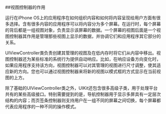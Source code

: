 ##视图控制器的作用

运行在iPhone OS上的应用程序在如何组织内容和如何将内容呈现给用户方面有很多选择。含有很多内容的应用程序可以将内容分为多个屏幕。在运行时，每个屏幕的背后都是一组视图对象，负责显示该屏幕的数据。一个屏幕的视图后面是一个视图控制器其作用是管理那些视图上显示的数据，并协调它们和应用程序其它部分的关系。

UIViewController类负责创建其管理的视图及在低内存时将它们从内容中移出。视图控制器还为某些标准的系统行为提供自动响应。比如，在响应设备方向变化时，如果应用程序支持该方向，视图控制器可以对其管理的视图进行尺寸调整，使其适应新的方向。您也可以通过视图控制器来将新的视图以模式框的方式显示在当前视图的上方。

除了基础的UIViewController类之外，UIKit还包含很多高级子类，用于处理平台共有的某些高级接口。特别需要提到的是，导航控制器用于显示多屏具有一定层次结构的内容；而页签条控制器则支持用户在一组不同的屏幕之间切换，每个屏幕都代表应用程序的一种不同的操作模式。